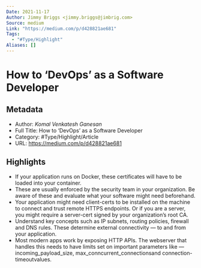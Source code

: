 ```yaml
---
Date: 2021-11-17
Author: Jimmy Briggs <jimmy.briggs@jimbrig.com>
Source: medium
Link: "https://medium.com/p/d428821ae681"
Tags:
  - "#Type/Highlight"
Aliases: []
---
```


# How to ‘DevOps’ as a Software Developer

## Metadata

* Author: *Komal Venkatesh Ganesan*
* Full Title: How to ‘DevOps’ as a Software Developer
* Category: #Type/Highlight/Article
* URL: https://medium.com/p/d428821ae681

## Highlights

* If your application runs on Docker, these certificates will have to be loaded into your container.
* These are usually enforced by the security team in your organization. Be aware of these and evaluate what your software might need beforehand.
* Your application might need client-certs to be installed on the machine to connect and trust remote HTTPS endpoints. Or if you are a server, you might require a server-cert signed by your organization’s root CA.
* Understand key concepts such as IP subnets, routing policies, firewall and DNS rules. These determine external connectivity — to and from your application.
* Most modern apps work by exposing HTTP APIs. The webserver that handles this needs to have limits set on important parameters like — incoming_payload_size, max_conncurrent_connectionsand connection-timeoutvalues.

